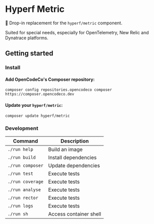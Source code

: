 # Hyperf Metric

🔭 Drop-in replacement for the `hyperf/metric` component.

Suited for special needs, especially for OpenTelemetry, New Relic and Dynatrace platforms.

## Getting started

### Install

#### Add OpenCodeCo's Composer repository:
```shell
composer config repositories.opencodeco composer https://composer.opencodeco.dev
```

#### Update your `hyperf/metric`:
```shell
composer update hyperf/metric
```

### Development
| Command           | Description              |
|-------------------|--------------------------|
| `./run help`      | Build an image           |
| `./run build`     | Install dependencies     |
| `./run composer`  | Update dependencies      |
| `./run test`      | Execute tests            |
| `./run coverage`  | Execute tests            |
| `./run analyse`   | Execute tests            |
| `./run rector`    | Execute tests            |
| `./run logs`      | Execute tests            |
| `./run sh`        | Access container shell   |

